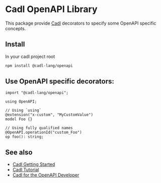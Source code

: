 # Cadl OpenAPI Library

This package provide [Cadl](https://github.com/microsoft/cadl) decorators to specify some OpenAPI specific concepts.

## Install

In your cadl project root

```bash
npm install @cadl-lang/openapi
```

## Use OpenAPI specific decorators:

```cadl
import "@cadl-lang/openapi";

using OpenAPI;

// Using `using`
@extension("x-custom", "MyCustomValue")
model Foo {}

// Using fully qualified names
@OpenAPI.operationId("custom_Foo")
op foo(): string;

```

## See also

- [Cadl Getting Started](https://github.com/microsoft/cadl#getting-started)
- [Cadl Tutorial](https://github.com/microsoft/cadl/blob/main/docs/tutorial.md)
- [Cadl for the OpenAPI Developer](https://github.com/microsoft/cadl/blob/main/docs/cadl-for-openapi-dev.md)
